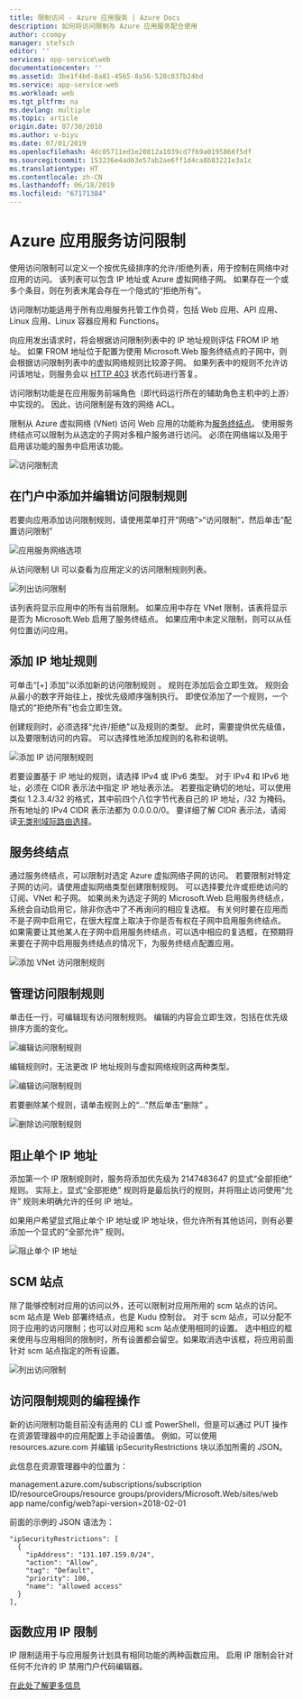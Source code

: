 ```yaml
---
title: 限制访问 - Azure 应用服务 | Azure Docs
description: 如何将访问限制与 Azure 应用服务配合使用
author: ccompy
manager: stefsch
editor: ''
services: app-service\web
documentationcenter: ''
ms.assetid: 3be1f4bd-8a81-4565-8a56-528c037b24bd
ms.service: app-service-web
ms.workload: web
ms.tgt_pltfrm: na
ms.devlang: multiple
ms.topic: article
origin.date: 07/30/2018
ms.author: v-biyu
ms.date: 07/01/2019
ms.openlocfilehash: 4dc05711ed1e20812a1039cd7f69a0195866f5df
ms.sourcegitcommit: 153236e4ad63e57ab2ae6ff1d4ca8b83221e3a1c
ms.translationtype: HT
ms.contentlocale: zh-CN
ms.lasthandoff: 06/18/2019
ms.locfileid: "67171384"
---
```

# <a name="azure-app-service-access-restrictions"></a>Azure 应用服务访问限制 #

使用访问限制可以定义一个按优先级排序的允许/拒绝列表，用于控制在网络中对应用的访问。 该列表可以包含 IP 地址或 Azure 虚拟网络子网。 如果存在一个或多个条目，则在列表末尾会存在一个隐式的“拒绝所有”。

访问限制功能适用于所有应用服务托管工作负荷，包括 Web 应用、API 应用、Linux 应用、Linux 容器应用和 Functions。

向应用发出请求时，将会根据访问限制列表中的 IP 地址规则评估 FROM IP 地址。 如果 FROM 地址位于配置为使用 Microsoft.Web 服务终结点的子网中，则会根据访问限制列表中的虚拟网络规则比较源子网。 如果列表中的规则不允许访问该地址，则服务会以 [HTTP 403](https://en.wikipedia.org/wiki/HTTP_403) 状态代码进行答复。

访问限制功能是在应用服务前端角色（即代码运行所在的辅助角色主机中的上游）中实现的。 因此，访问限制是有效的网络 ACL。

限制从 Azure 虚拟网络 (VNet) 访问 Web 应用的功能称为[服务终结点][serviceendpoints]。 使用服务终结点可以限制为从选定的子网对多租户服务进行访问。 必须在网络端以及用于启用该功能的服务中启用该功能。 

![访问限制流](media/app-service-ip-restrictions/access-restrictions-flow.png)

## <a name="adding-and-editing-access-restriction-rules-in-the-portal"></a>在门户中添加并编辑访问限制规则 ##

若要向应用添加访问限制规则，请使用菜单打开“网络”>“访问限制”，然后单击“配置访问限制”   

![应用服务网络选项](media/app-service-ip-restrictions/access-restrictions.png)  

从访问限制 UI 可以查看为应用定义的访问限制规则列表。

![列出访问限制](media/app-service-ip-restrictions/access-restrictions-browse.png)

该列表将显示应用中的所有当前限制。 如果应用中存在 VNet 限制，该表将显示是否为 Microsoft.Web 启用了服务终结点。 如果应用中未定义限制，则可以从任何位置访问应用。  

## <a name="adding-ip-address-rules"></a>添加 IP 地址规则

可单击“[+] 添加”以添加新的访问限制规则  。 规则在添加后会立即生效。 规则会从最小的数字开始往上，按优先级顺序强制执行。 即使仅添加了一个规则，一个隐式的“拒绝所有”也会立即生效。

创建规则时，必须选择“允许/拒绝”以及规则的类型。 此时，需要提供优先级值，以及要限制访问的内容。  可以选择性地添加规则的名称和说明。  

![添加 IP 访问限制规则](media/app-service-ip-restrictions/access-restrictions-ip-add.png)

若要设置基于 IP 地址的规则，请选择 IPv4 或 IPv6 类型。 对于 IPv4 和 IPv6 地址，必须在 CIDR 表示法中指定 IP 地址表示法。 若要指定确切的地址，可以使用类似 1.2.3.4/32 的格式，其中前四个八位字节代表自己的 IP 地址，/32 为掩码。 所有地址的 IPv4 CIDR 表示法都为 0.0.0.0/0。 要详细了解 CIDR 表示法，请阅读[无类别域际路由选择](https://en.wikipedia.org/wiki/Classless_Inter-Domain_Routing)。 

## <a name="service-endpoints"></a>服务终结点

通过服务终结点，可以限制对选定 Azure 虚拟网络子网的访问。 若要限制对特定子网的访问，请使用虚拟网络类型创建限制规则。 可以选择要允许或拒绝访问的订阅、VNet 和子网。 如果尚未为选定子网的 Microsoft.Web 启用服务终结点，系统会自动启用它，除非你选中了不再询问的相应复选框。 有关何时要在应用而不是子网中启用它，在很大程度上取决于你是否有权在子网中启用服务终结点。 如果需要让其他某人在子网中启用服务终结点，可以选中相应的复选框，在预期将来要在子网中启用服务终结点的情况下，为服务终结点配置应用。 

![添加 VNet 访问限制规则](media/app-service-ip-restrictions/access-restrictions-vnet-add.png)



## <a name="managing-access-restriction-rules"></a>管理访问限制规则

单击任一行，可编辑现有访问限制规则。 编辑的内容会立即生效，包括在优先级排序方面的变化。

![编辑访问限制规则](media/app-service-ip-restrictions/access-restrictions-ip-edit.png)

编辑规则时，无法更改 IP 地址规则与虚拟网络规则这两种类型。 

![编辑访问限制规则](media/app-service-ip-restrictions/access-restrictions-vnet-edit.png)

若要删除某个规则，请单击规则上的“...”然后单击“删除”   。

![删除访问限制规则](media/app-service-ip-restrictions/access-restrictions-delete.png)

## <a name="blocking-a-single-ip-address"></a>阻止单个 IP 地址 ##

添加第一个 IP 限制规则时，服务将添加优先级为 2147483647 的显式“全部拒绝”  规则。 实际上，显式“全部拒绝”  规则将是最后执行的规则，并将阻止访问使用“允许”  规则未明确允许的任何 IP 地址。

如果用户希望显式阻止单个 IP 地址或 IP 地址块，但允许所有其他访问，则有必要添加一个显式的“全部允许”  规则。

![阻止单个 IP 地址](media/app-service-ip-restrictions/block-single-address.png)

## <a name="scm-site"></a>SCM 站点 

除了能够控制对应用的访问以外，还可以限制对应用所用的 scm 站点的访问。 scm 站点是 Web 部署终结点，也是 Kudu 控制台。 对于 scm 站点，可以分配不同于应用的访问限制；也可以对应用和 scm 站点使用相同的设置。 选中相应的框来使用与应用相同的限制时，所有设置都会留空。如果取消选中该框，将应用前面针对 scm 站点指定的所有设置。 

![列出访问限制](media/app-service-ip-restrictions/access-restrictions-scm-browse.png)

## <a name="programmatic-manipulation-of-access-restriction-rules"></a>访问限制规则的编程操作 ##

新的访问限制功能目前没有适用的 CLI 或 PowerShell，但是可以通过 PUT 操作在资源管理器中的应用配置上手动设置值。 例如，可以使用 resources.azure.com 并编辑 ipSecurityRestrictions 块以添加所需的 JSON。

此信息在资源管理器中的位置为：

management.azure.com/subscriptions/subscription ID/resourceGroups/resource groups/providers/Microsoft.Web/sites/web app name/config/web?api-version=2018-02-01   

前面的示例的 JSON 语法为：

    "ipSecurityRestrictions": [
      {
        "ipAddress": "131.107.159.0/24",
        "action": "Allow",
        "tag": "Default",
        "priority": 100,
        "name": "allowed access"
      }
    ],

## <a name="function-app-ip-restrictions"></a>函数应用 IP 限制

IP 限制适用于与应用服务计划具有相同功能的两种函数应用。 启用 IP 限制会针对任何不允许的 IP 禁用门户代码编辑器。

[在此处了解更多信息](../azure-functions/functions-networking-options.md#inbound-ip-restrictions)


<!--Links-->
[serviceendpoints]: https://docs.azure.cn/virtual-network/virtual-network-service-endpoints-overview
